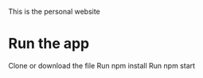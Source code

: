 This is the personal website 
# Run the app
Clone or download the file
Run npm install
Run npm start